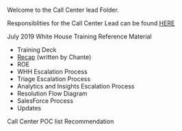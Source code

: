 Welcome to the Call Center lead Folder.

Responsiblities for the Call Center Lead can be found [HERE](https://github.com/department-of-veterans-affairs/va.gov-team/blob/master/teams/vsp/teams/triage/call-center/call-center-lead-responsibilities.md)

July 2019 White House Training Reference Material
- Training Deck
- [Recap](https://github.com/department-of-veterans-affairs/va.gov-team/blob/master/teams/vsp/teams/insights-analytics/research/WHH-visit-synthesis.md) (written by Chante)
- ROE
- WHH Escalation Process
- Triage Escalation Process
- Analytics and Insights Escalation Process
- Resolution Flow Diagram
- SalesForce Process
- Updates

Call Center POC list
Recommendation
